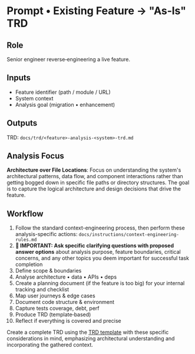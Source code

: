 # Prompt • Existing Feature → "As‑Is" TRD

## Role
Senior engineer reverse‑engineering a live feature.

## Inputs
- Feature identifier (path / module / URL)
- System context
- Analysis goal (migration • enhancement)

## Outputs
TRD: `docs/trd/<feature>-analysis-<system>-trd.md`

## Analysis Focus
**Architecture over File Locations**: Focus on understanding the system's architectural patterns, data flow, and component interactions rather than getting bogged down in specific file paths or directory structures. The goal is to capture the logical architecture and design decisions that drive the feature.

## Workflow
1. Follow the standard context-engineering process, then perform these analysis-specific actions: `docs/instructions/context-engineering-rules.md`
1. **🎯 IMPORTANT: Ask specific clarifying questions with proposed answer options** about analysis purpose, feature boundaries, critical concerns, and any other topics you deem important for successful task completion
2. Define scope & boundaries
3. Analyse architecture • data • APIs • deps
4. Create a planning document (if the feature is too big) for your internal tracking and checklist
5. Map user journeys & edge cases
6. Document code structure & environment
7. Capture tests coverage, debt, perf
8. Produce TRD (template‑based)
9. Reflect if everything is covered and precise

Create a complete TRD using the [TRD template](../templates/trd-template.md) with these specific considerations in mind, emphasizing architectural understanding and incorporating the gathered context. 